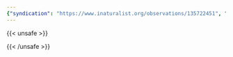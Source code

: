 ```yaml
---
{"syndication": "https://www.inaturalist.org/observations/135722451", "date": "2022-09-17T17:50:41-04:00", "taxon": {"name": "Impatiens capensis", "common_name": "common jewelweed"}, "quality_grade": "research", "identifications_most_agree": true, "species_guess": "common jewelweed", "identifications_most_disagree": false, "captive": false, "project_ids": [4034], "community_taxon_id": 47888, "geojson": {"type": "Point", "coordinates": [-73.7803283333, 43.0376241667]}, "owners_identification_from_vision": true, "identifications_count": 2, "obscured": false, "num_identification_agreements": 2, "num_identification_disagreements": 0, "place_guess": "Malta, NY, USA", "photos": [{"id": 231528140, "license_code": "cc-by-nc", "original_dimensions": {"width": 1536, "height": 2048}, "url": "https://inaturalist-open-data.s3.amazonaws.com/photos/231528140/square.jpeg", "attribution": "(c) Brandon Rozek, some rights reserved (CC BY-NC)", "flags": []}]}
---
```

{{< unsafe >}}

{{< /unsafe >}}

